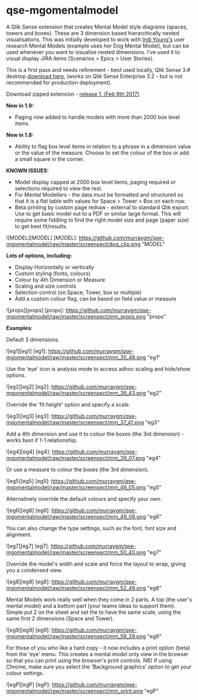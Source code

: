 # qse-mgomentalmodel
A Qlik Sense extension that creates Mental Model style diagrams (spaces, towers and boxes). These are 3 dimension based hierarchically nested visualisations. This was initially developed to work with [Indi Young's](http://indiyoung.com/) user research Mental Models (example uses her Dog Mental Model), but can be used whenever you want to visualise nested dimensions. I've used it to visual display JIRA items (Scenarios > Epics > User Stories).

This is a first pass and needs refinement - best used locally, Qlik Sense 3.# desktop [download here](http://global.qlik.com/us/landing/go-sm/qlik-sense-desktop/brand), (works on Qlik Sense Enterprise 3.2 - but is not recommended for production deployment). 

Download zipped extension - [release 1. (Feb 9th 2017)](https://github.com/murraygm/qse-mgomentalmodel/raw/master/MGOMentalModel1_9.zip)

**New in 1.9:**
* Paging now added to handle models with more than 2000 box level items.

**New in 1.8:**
* Ability to flag box level items in relation to a phrase in a dimension value or the value of the measure. Choose to set the colour of the box or add a small square in the corner.

**KNOWN ISSUES:**
* Model display capped at 2000 box level items, paging required or selections required to view the rest.
* For Mental Modellers - the data must be formatted and structured so that it is a flat table with values for Space > Tower > Box on each row.
* Beta printing by custom page redraw - external to standard Qlik export. Use to get basic model out to a PDF or similar large format. This will require some fiddling to find the right model size and page (paper size) to get best fit/results.


![MODEL][MODEL]
[MODEL]: https://github.com/murraygm/qse-mgomentalmodel/raw/master/screensect/dog_clip.png "MODEL"

**Lots of options, including:**
* Display Horizontally or vertically
* Custom styling (fonts, colours)
* Colour by 4th Dimension or Measure
* Scaling and size controls
* Selection control (on Space, Tower, box or multiple)
* Add a custom colour flag, can be based on field value or measure

![props][props]
[props]: https://github.com/murraygm/qse-mgomentalmodel/raw/master/screensect/mm_props.png "props"


**Examples:**

Default 3 dimensions.

![eg1][eg1]
[eg1]: https://github.com/murraygm/qse-mgomentalmodel/raw/master/screensect/mm_35_48.png "eg1"


Use the 'eye' icon is analysis mode to access adhoc scaling and hide/show options.

![eg2][eg2]
[eg2]: https://github.com/murraygm/qse-mgomentalmodel/raw/master/screensect/mm_36_43.png "eg2"


Override the 'fit height' option and specify a scale.

![eg3][eg3]
[eg3]: https://github.com/murraygm/qse-mgomentalmodel/raw/master/screensect/mm_37_41.png "eg3"


Add a 4th dimension and use it to colour the boxes (the 3rd dimension) - works best if 1-1 relationship.

![eg4][eg4]
[eg4]: https://github.com/murraygm/qse-mgomentalmodel/raw/master/screensect/mm_39_07.png "eg4"


Or use a measure to colour the boxes (the 3rd dimension).

![eg5][eg5]
[eg5]: https://github.com/murraygm/qse-mgomentalmodel/raw/master/screensect/mm_46_05.png "eg5"


Alternatively override the default colours and specify your own.

![eg6][eg6]
[eg6]: https://github.com/murraygm/qse-mgomentalmodel/raw/master/screensect/mm_49_08.png "eg6"


You can also change the type settings, such as the font, font size and alignment.

![eg7][eg7]
[eg7]: https://github.com/murraygm/qse-mgomentalmodel/raw/master/screensect/mm_50_40.png "eg7"


Override the model's width and scale and force the layout to wrap, giving you a condensed view.

![eg8][eg8]
[eg8]: https://github.com/murraygm/qse-mgomentalmodel/raw/master/screensect/mm_52_49.png "eg8"


Mental Models work really well when they come in 2 parts. A top (the user's mental model) and a bottom part (your teams ideas to support them). Simple put 2 on the sheet and set the to have the same scale, using the same first 2 dimensions (Space and Tower).

![eg9][eg9]
[eg9]: https://github.com/murraygm/qse-mgomentalmodel/raw/master/screensect/mm_59_29.png "eg9"


For those of you who like a hard copy - it now includes a print option (beta) from the 'eye' menu. This creates a mental model only view in the browser so that you can print using the browser's print controls. NB) If using Chrome, make sure you select the 'Background graphics' option to get your colour settings.

![egP][egP]
[egP]: https://github.com/murraygm/qse-mgomentalmodel/raw/master/screensect/mm_print.png "egP"





